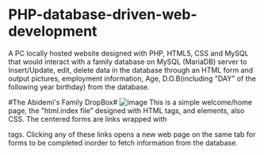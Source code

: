 # PHP-database-driven-web-development
A PC locally hosted website designed with PHP, HTML5, CSS and MySQL that would interact with a family database on MySQL (MariaDB) server to Insert/Update, edit, delete data in the database through an HTML form and output pictures, employment information, Age, D.O.B(including "DAY" of the following year birthday) from the database.

#The Abidemi's Family DropBox#
![image](https://user-images.githubusercontent.com/48870117/136645900-8e62a07f-7877-4ade-a5ea-5e4980b8e806.png)
This is a simple welcome/home page, the "html.index file" designed with HTML tags, and elements, also CSS. The centered forms are links wrapped with <ul> </ul> tags. Clicking any of these links opens a new web page on the same tab for forms to be completed inorder to fetch information from the database.



